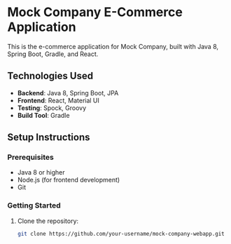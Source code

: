 # Mock Company E-Commerce Application

This is the e-commerce application for Mock Company, built with Java 8, Spring Boot, Gradle, and React.

## Technologies Used

- **Backend**: Java 8, Spring Boot, JPA
- **Frontend**: React, Material UI
- **Testing**: Spock, Groovy
- **Build Tool**: Gradle

## Setup Instructions

### Prerequisites
- Java 8 or higher
- Node.js (for frontend development)
- Git

### Getting Started

1. Clone the repository:
   ```bash
   git clone https://github.com/your-username/mock-company-webapp.git
